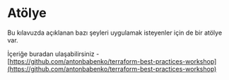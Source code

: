 # Atölye

Bu kılavuzda açıklanan bazı şeyleri uygulamak isteyenler için de bir atölye var.

İçeriğe buradan ulaşabilirsiniz - [https://github.com/antonbabenko/terraform-best-practices-workshop](https://github.com/antonbabenko/terraform-best-practices-workshop)
